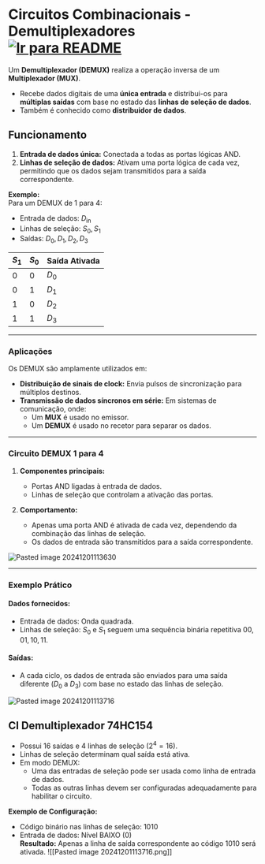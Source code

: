 # Circuitos Combinacionais - Demultiplexadores &nbsp; [![Ir para README](https://img.shields.io/badge/Indice-Verde?style=for-the-badge)](../../README.md#indice)

Um **Demultiplexador (DEMUX)** realiza a operação inversa de um **Multiplexador (MUX)**.
- Recebe dados digitais de uma **única entrada** e distribui-os para **múltiplas saídas** com base no estado das **linhas de seleção de dados**.
- Também é conhecido como **distribuidor de dados**.

## Funcionamento
1. **Entrada de dados única:** Conectada a todas as portas lógicas AND.
2. **Linhas de seleção de dados:** Ativam uma porta lógica de cada vez, permitindo que os dados sejam transmitidos para a saída correspondente.

**Exemplo:**  
Para um DEMUX de 1 para 4:
- Entrada de dados: $D_\text{in}$
- Linhas de seleção: $S_0, S_1$
- Saídas: $D_0, D_1, D_2, D_3$

| $S_1$ | $S_0$ | **Saída Ativada** |
|-------|-------|-------------------|
| 0     | 0     | $D_0$            |
| 0     | 1     | $D_1$            |
| 1     | 0     | $D_2$            |
| 1     | 1     | $D_3$            |

---

### Aplicações
Os DEMUX são amplamente utilizados em:
- **Distribuição de sinais de clock:** Envia pulsos de sincronização para múltiplos destinos.
- **Transmissão de dados síncronos em série:** Em sistemas de comunicação, onde:
  - Um **MUX** é usado no emissor.
  - Um **DEMUX** é usado no recetor para separar os dados.

---

### Circuito DEMUX 1 para 4

1. **Componentes principais:**
   - Portas AND ligadas à entrada de dados.
   - Linhas de seleção que controlam a ativação das portas.

2. **Comportamento:**
   - Apenas uma porta AND é ativada de cada vez, dependendo da combinação das linhas de seleção.
   - Os dados de entrada são transmitidos para a saída correspondente.

![Pasted image 20241201113630](https://github.com/user-attachments/assets/3c861bf5-22e5-4e4c-ab62-043dd5eaee67)


---

### Exemplo Prático
#### Dados fornecidos:
- Entrada de dados: Onda quadrada.
- Linhas de seleção: $S_0$ e $S_1$ seguem uma sequência binária repetitiva $00, 01, 10, 11$.
#### Saídas:
- A cada ciclo, os dados de entrada são enviados para uma saída diferente ($D_0$ a $D_3$) com base no estado das linhas de seleção.

![Pasted image 20241201113716](https://github.com/user-attachments/assets/28626ebe-6d2c-4a65-9587-8f33159d24ae)


## CI Demultiplexador 74HC154

- Possui 16 saídas e 4 linhas de seleção ($2^4 = 16$).
- Linhas de seleção determinam qual saída está ativa.
- Em modo DEMUX:
  - Uma das entradas de seleção pode ser usada como linha de entrada de dados.
  - Todas as outras linhas devem ser configuradas adequadamente para habilitar o circuito.

**Exemplo de Configuração:**  
- Código binário nas linhas de seleção: $1010$  
- Entrada de dados: Nível BAIXO ($0$)  
**Resultado:** Apenas a linha de saída correspondente ao código $1010$ será ativada.
![[Pasted image 20241201113716.png]]

